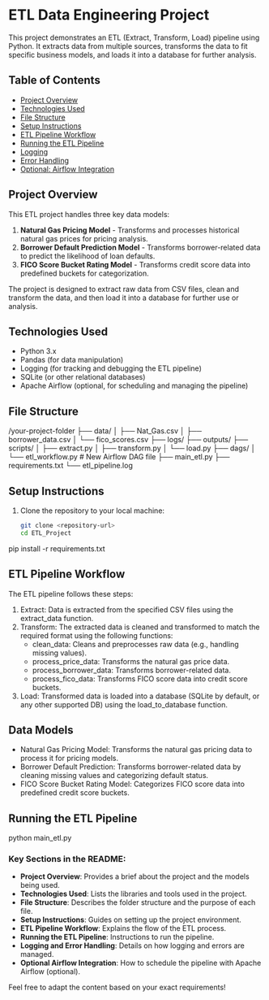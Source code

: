 # ETL Data Engineering Project

This project demonstrates an ETL (Extract, Transform, Load) pipeline using Python. It extracts data from multiple sources, transforms the data to fit specific business models, and loads it into a database for further analysis.

## Table of Contents

- [Project Overview](#project-overview)
- [Technologies Used](#technologies-used)
- [File Structure](#file-structure)
- [Setup Instructions](#setup-instructions)
- [ETL Pipeline Workflow](#etl-pipeline-workflow)
- [Running the ETL Pipeline](#running-the-etl-pipeline)
- [Logging](#logging)
- [Error Handling](#error-handling)
- [Optional: Airflow Integration](#optional-airflow-integration)

## Project Overview

This ETL project handles three key data models:
1. **Natural Gas Pricing Model** - Transforms and processes historical natural gas prices for pricing analysis.
2. **Borrower Default Prediction Model** - Transforms borrower-related data to predict the likelihood of loan defaults.
3. **FICO Score Bucket Rating Model** - Transforms credit score data into predefined buckets for categorization.

The project is designed to extract raw data from CSV files, clean and transform the data, and then load it into a database for further use or analysis.

## Technologies Used

- Python 3.x
- Pandas (for data manipulation)
- Logging (for tracking and debugging the ETL pipeline)
- SQLite (or other relational databases)
- Apache Airflow (optional, for scheduling and managing the pipeline)

## File Structure
/your-project-folder
├── data/
│   ├── Nat_Gas.csv
│   ├── borrower_data.csv
│   └── fico_scores.csv
├── logs/
├── outputs/
├── scripts/
│   ├── extract.py
│   ├── transform.py
│   └── load.py
├── dags/
│   └── etl_workflow.py  # New Airflow DAG file
├── main_etl.py
├── requirements.txt
└── etl_pipeline.log


## Setup Instructions

1. Clone the repository to your local machine:
   ```bash
   git clone <repository-url>
   cd ETL_Project

pip install -r requirements.txt

## ETL Pipeline Workflow
The ETL pipeline follows these steps:

1. Extract: Data is extracted from the specified CSV files using the extract_data function.
2. Transform: The extracted data is cleaned and transformed to match the required format using the following functions:
    - clean_data: Cleans and preprocesses raw data (e.g., handling missing values).
    - process_price_data: Transforms the natural gas price data.
    - process_borrower_data: Transforms borrower-related data.
    - process_fico_data: Transforms FICO score data into credit score buckets.
3. Load: Transformed data is loaded into a database (SQLite by default, or any other supported DB) using the load_to_database function.

## Data Models
- Natural Gas Pricing Model: Transforms the natural gas pricing data to process it for pricing models.
- Borrower Default Prediction: Transforms borrower-related data by cleaning missing values and categorizing default status.
- FICO Score Bucket Rating Model: Categorizes FICO score data into predefined credit score buckets.

## Running the ETL Pipeline
python main_etl.py


### Key Sections in the README:
- **Project Overview**: Provides a brief about the project and the models being used.
- **Technologies Used**: Lists the libraries and tools used in the project.
- **File Structure**: Describes the folder structure and the purpose of each file.
- **Setup Instructions**: Guides on setting up the project environment.
- **ETL Pipeline Workflow**: Explains the flow of the ETL process.
- **Running the ETL Pipeline**: Instructions to run the pipeline.
- **Logging and Error Handling**: Details on how logging and errors are managed.
- **Optional Airflow Integration**: How to schedule the pipeline with Apache Airflow (optional).

Feel free to adapt the content based on your exact requirements!
